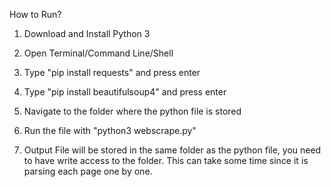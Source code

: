 How to Run?

1. Download and Install Python 3

2. Open Terminal/Command Line/Shell

3. Type "pip install requests" and press enter

4. Type "pip install beautifulsoup4" and press enter

5. Navigate to the folder where the python file is stored

6. Run the file with "python3 webscrape.py"

7. Output File will be stored in the same folder as the python file, you need to have write access to the folder. This can take some time since it is parsing each page one by one.
